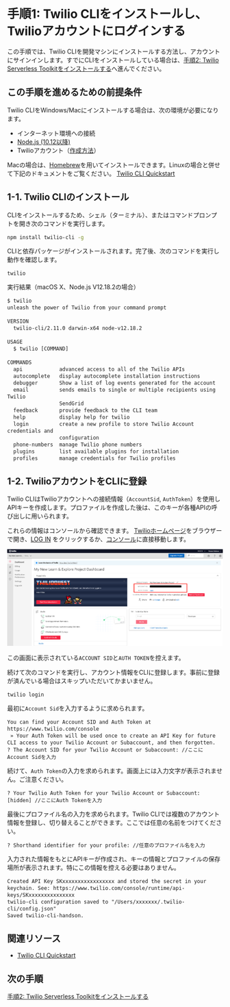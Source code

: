 #  手順1: Twilio CLIをインストールし、Twilioアカウントにログインする

この手順では、Twilio CLIを開発マシンにインストールする方法し、アカウントにサインインします。すでにCLIをインストールしている場合は、[手順2: Twilio Serverless Toolkitをインストールする](02-Install-Serverless-toolkit.md)へ進んでください。

## この手順を進めるための前提条件
Twilio CLIをWindows/Macにインストールする場合は、次の環境が必要になります。

- インターネット環境への接続
- [Node.js (10.12以降)](https://nodejs.org/ja/)
- Twilioアカウント（[作成方法](https://www.twilio.com/blog/how-to-create-twilio-account-jp)）

Macの場合は、[Homebrew](https://brew.sh/)を用いてインストールできます。Linuxの場合と併せて下記のドキュメントをご覧ください。
[Twilio CLI Quickstart](https://www.twilio.com/docs/twilio-cli/quickstart)

## 1-1. Twilio CLIのインストール

CLIをインストールするため、シェル（ターミナル）、またはコマンドプロンプトを開き次のコマンドを実行します。

```bash
npm install twilio-cli -g
```

CLIと依存パッケージがインストールされます。完了後、次のコマンドを実行し動作を確認します。

```
twilio
```
実行結果（macOS X、Node.js V12.18.2の場合）
```
$ twilio
unleash the power of Twilio from your command prompt

VERSION
  twilio-cli/2.11.0 darwin-x64 node-v12.18.2

USAGE
  $ twilio [COMMAND]

COMMANDS
  api            advanced access to all of the Twilio APIs
  autocomplete   display autocomplete installation instructions
  debugger       Show a list of log events generated for the account
  email          sends emails to single or multiple recipients using Twilio
                 SendGrid
  feedback       provide feedback to the CLI team
  help           display help for twilio
  login          create a new profile to store Twilio Account credentials and
                 configuration
  phone-numbers  manage Twilio phone numbers
  plugins        list available plugins for installation
  profiles       manage credentials for Twilio profiles
```

## 1-2. TwilioアカウントをCLIに登録

Twilio CLIはTwilioアカウントへの接続情報（`AccountSid`, `AuthToken`）を使用しAPIキーを作成します。プロファイルを作成した後は、このキーが各種APIの呼び出しに用いられます。

これらの情報はコンソールから確認できます。
[Twilioホームページ](https://www.twilio.com/)をブラウザーで開き、[LOG IN](https://www.twilio.com/login) をクリックするか、[コンソール](https://www.twilio.com/console)に直接移動します。

![Twilioコンソール](../assets/01-twilio-console.png "Twilioコンソール")

この画面に表示されている`ACCOUNT SID`と`AUTH TOKEN`を控えます。

続けて次のコマンドを実行し、アカウント情報をCLIに登録します。事前に登録が済んでいる場合はスキップいただいてかまいません。

```
twilio login
```

最初に`Account Sid`を入力するように求められます。

```
You can find your Account SID and Auth Token at https://www.twilio.com/console
 » Your Auth Token will be used once to create an API Key for future CLI access to your Twilio Account or Subaccount, and then forgotten.
? The Account SID for your Twilio Account or Subaccount: //ここにAccount Sidを入力
```

続けて、`Auth Token`の入力を求められます。画面上には入力文字が表示されません。ご注意ください。

```
? Your Twilio Auth Token for your Twilio Account or Subaccount: [hidden] //ここにAuth Tokenを入力
```

最後にプロファイル名の入力を求められます。Twilio CLIでは複数のアカウント情報を登録し、切り替えることができます。ここでは任意の名前をつけてください。

```
? Shorthand identifier for your profile: //任意のプロファイル名を入力
```
入力された情報をもとにAPIキーが作成され、キーの情報とプロファイルの保存場所が表示されます。特にこの情報を控える必要はありません。

```
Created API Key SKxxxxxxxxxxxxxxxxx and stored the secret in your keychain. See: https://www.twilio.com/console/runtime/api-keys/SKxxxxxxxxxxxxxxx
twilio-cli configuration saved to "/Users/xxxxxxx/.twilio-cli/config.json"
Saved twilio-cli-handson.
```

## 関連リソース

- [Twilio CLI Quickstart](https://www.twilio.com/docs/twilio-cli/quickstart)


## 次の手順
[手順2: Twilio Serverless Toolkitをインストールする](./02-Install-Serverless-toolkit.md)
